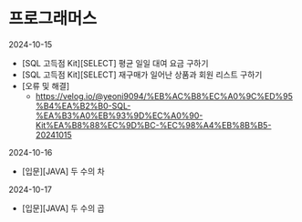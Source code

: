 # 프로그래머스

2024-10-15
- [SQL 고득점 Kit][SELECT] 평균 일일 대여 요금 구하기
- [SQL 고득점 Kit][SELECT] 재구매가 일어난 상품과 회원 리스트 구하기
- [오류 및 해결] 
  - https://velog.io/@yeoni9094/%EB%AC%B8%EC%A0%9C%ED%95%B4%EA%B2%B0-SQL-%EA%B3%A0%EB%93%9D%EC%A0%90-Kit%EA%B8%88%EC%9D%BC-%EC%98%A4%EB%8B%B5-20241015

2024-10-16
- [입문][JAVA] 두 수의 차

2024-10-17
- [입문][JAVA] 두 수의 곱
